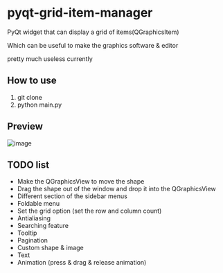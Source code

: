 # pyqt-grid-item-manager
PyQt widget that can display a grid of items(QGraphicsItem)

Which can be useful to make the graphics software & editor

pretty much useless currently

## How to use

1. git clone
2. python main.py

## Preview

![image](https://user-images.githubusercontent.com/55078043/218253863-836c55c6-8f94-4b6a-85a0-67da50fa0115.png)

## TODO list
* Make the QGraphicsView to move the shape
* Drag the shape out of the window and drop it into the QGraphicsView
* Different section of the sidebar menus
* Foldable menu
* Set the grid option (set the row and column count)
* Antialiasing
* Searching feature
* Tooltip
* Pagination
* Custom shape & image
* Text
* Animation (press & drag & release animation)

